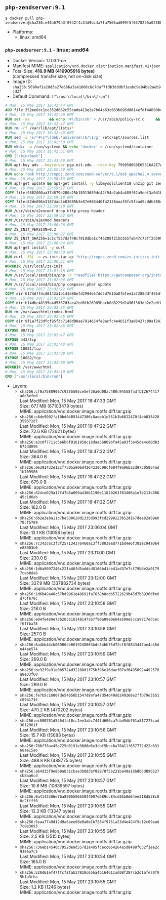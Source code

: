 ## `php-zendserver:9.1`

```console
$ docker pull php-zendserver@sha256:e40a679a3f0942f4c34d9dc4a7fa7565ad099f5f6578255a0258057f73dd6065
```

-	Platforms:
	-	linux; amd64

### `php-zendserver:9.1` - linux; amd64

-	Docker Version: 17.03.1-ce
-	Manifest MIME: `application/vnd.docker.distribution.manifest.v2+json`
-	Total Size: **416.9 MB (416905916 bytes)**  
	(compressed transfer size, not on-disk size)
-	Image ID: `sha256:5690af1a20d3a27e686a3ee1606c6c7daf7fdb36ddbf1eabc9e84be2aeb9cd2f`
-	Default Command: `["\/usr\/local\/bin\/run"]`

```dockerfile
# Mon, 15 May 2017 16:42:44 GMT
ADD file:352ee0cc1cc352d862c55cade419e2e7b64a63c663b896d8014efdf44008bce4 in / 
# Mon, 15 May 2017 16:42:46 GMT
RUN set -xe 		&& echo '#!/bin/sh' > /usr/sbin/policy-rc.d 	&& echo 'exit 101' >> /usr/sbin/policy-rc.d 	&& chmod +x /usr/sbin/policy-rc.d 		&& dpkg-divert --local --rename --add /sbin/initctl 	&& cp -a /usr/sbin/policy-rc.d /sbin/initctl 	&& sed -i 's/^exit.*/exit 0/' /sbin/initctl 		&& echo 'force-unsafe-io' > /etc/dpkg/dpkg.cfg.d/docker-apt-speedup 		&& echo 'DPkg::Post-Invoke { "rm -f /var/cache/apt/archives/*.deb /var/cache/apt/archives/partial/*.deb /var/cache/apt/*.bin || true"; };' > /etc/apt/apt.conf.d/docker-clean 	&& echo 'APT::Update::Post-Invoke { "rm -f /var/cache/apt/archives/*.deb /var/cache/apt/archives/partial/*.deb /var/cache/apt/*.bin || true"; };' >> /etc/apt/apt.conf.d/docker-clean 	&& echo 'Dir::Cache::pkgcache ""; Dir::Cache::srcpkgcache "";' >> /etc/apt/apt.conf.d/docker-clean 		&& echo 'Acquire::Languages "none";' > /etc/apt/apt.conf.d/docker-no-languages 		&& echo 'Acquire::GzipIndexes "true"; Acquire::CompressionTypes::Order:: "gz";' > /etc/apt/apt.conf.d/docker-gzip-indexes 		&& echo 'Apt::AutoRemove::SuggestsImportant "false";' > /etc/apt/apt.conf.d/docker-autoremove-suggests
# Mon, 15 May 2017 16:42:47 GMT
RUN rm -rf /var/lib/apt/lists/*
# Mon, 15 May 2017 16:42:49 GMT
RUN sed -i 's/^#\s*\(deb.*universe\)$/\1/g' /etc/apt/sources.list
# Mon, 15 May 2017 16:42:50 GMT
RUN mkdir -p /run/systemd && echo 'docker' > /run/systemd/container
# Mon, 15 May 2017 16:42:51 GMT
CMD ["/bin/bash"]
# Mon, 15 May 2017 22:43:59 GMT
RUN apt-key adv --keyserver pgp.mit.edu --recv-key 799058698E65316A2E7A4FF42EAE1437F7D2C623
# Mon, 15 May 2017 22:55:59 GMT
RUN echo "deb http://repos.zend.com/zend-server/9.1/deb_apache2.4 server non-free" >> /etc/apt/sources.list.d/zend-server.list
# Mon, 15 May 2017 22:58:33 GMT
RUN apt-get update && apt-get install -y libmysqlclient18 unzip git zend-server-php-7.1=9.1.0+b93 && /usr/local/zend/bin/zendctl.sh stop
# Mon, 15 May 2017 22:59:17 GMT
COPY file:9302000aa37d879e280a25b18913689dc42f94e2ab4a489f62a9eef3a0d1b76b in /etc/ 
# Mon, 15 May 2017 22:59:18 GMT
COPY file:82de006e31874ac4e03685b3e87e988446f42138aaaf0fc5faad9cddb48040ba in /etc/apache2/conf-available 
# Mon, 15 May 2017 22:59:20 GMT
RUN /usr/sbin/a2enconf drop-http-proxy-header
# Mon, 15 May 2017 22:59:22 GMT
RUN /usr/sbin/a2enmod headers
# Mon, 15 May 2017 23:00:26 GMT
ENV ZS_INIT_VERSION=0.2
# Mon, 15 May 2017 23:00:27 GMT
ENV ZS_INIT_SHA256=1c5cf557daf48cf018dba1cf46208f215d3b5fab47c73ff2d39988581ebd6932
# Mon, 15 May 2017 23:00:34 GMT
RUN apt-get install -y curl
# Mon, 15 May 2017 23:00:50 GMT
RUN curl -fSL -o zs-init.tar.gz "http://repos.zend.com/zs-init/zs-init-docker-${ZS_INIT_VERSION}.tar.gz"     && echo "${ZS_INIT_SHA256} *zs-init.tar.gz" | sha256sum -c -     && mkdir /usr/local/zs-init     && tar xzf zs-init.tar.gz --strip-components=1 -C /usr/local/zs-init     && rm zs-init.tar.gz
# Mon, 15 May 2017 23:00:51 GMT
WORKDIR /usr/local/zs-init
# Mon, 15 May 2017 23:01:18 GMT
RUN /usr/local/zend/bin/php -r "readfile('https://getcomposer.org/installer');" | /usr/local/zend/bin/php
# Mon, 15 May 2017 23:02:04 GMT
RUN /usr/local/zend/bin/php composer.phar update
# Mon, 15 May 2017 23:02:22 GMT
COPY dir:6174d7fdcd8142a1b143e80efd2994e57dd5d7610a8fbfee3a7288ddf495dfdf in /usr/local/bin 
# Mon, 15 May 2017 23:02:24 GMT
COPY dir:b14dbc48195e4d5367d3aea2ed0fb26985bacb8d8229d24961363db2e2edf8f0 in /usr/local/zend/var/plugins/ 
# Mon, 15 May 2017 23:02:25 GMT
RUN rm /var/www/html/index.html
# Mon, 15 May 2017 23:02:45 GMT
COPY dir:9f1a7f23dfcf85f3c7148d98ae7914654fe8acfc4e4651f3a08427c09af24198 in /var/www/html 
# Mon, 15 May 2017 23:02:46 GMT
EXPOSE 80/tcp
# Mon, 15 May 2017 23:02:47 GMT
EXPOSE 443/tcp
# Mon, 15 May 2017 23:02:48 GMT
EXPOSE 10081/tcp
# Mon, 15 May 2017 23:03:08 GMT
EXPOSE 10082/tcp
# Mon, 15 May 2017 23:03:09 GMT
WORKDIR /var/www/html
# Mon, 15 May 2017 23:03:10 GMT
CMD ["/usr/local/bin/run"]
```

-	Layers:
	-	`sha256:cf0a75889057c9255505ce5ef36a0d00ac480c945557adfb12674417a0d3efed`  
		Last Modified: Mon, 15 May 2017 16:47:33 GMT  
		Size: 67.1 MB (67103479 bytes)  
		MIME: application/vnd.docker.image.rootfs.diff.tar.gzip
	-	`sha256:c8de9902faf0bd04893447386c8aeeb1e551b3b6622470f4eb838428359672d7`  
		Last Modified: Mon, 15 May 2017 16:47:22 GMT  
		Size: 72.6 KB (72621 bytes)  
		MIME: application/vnd.docker.image.rootfs.diff.tar.gzip
	-	`sha256:a3c0f7711c5e6b6f9181958c18daa56809bfa45a03f3a45da4cd0d83675dd896`  
		Last Modified: Mon, 15 May 2017 16:47:22 GMT  
		Size: 364.0 B  
		MIME: application/vnd.docker.image.rootfs.diff.tar.gzip
	-	`sha256:e6391432e12cf7305a906d4264230c98cfe04f9a96ba2d97305964ad1b709986`  
		Last Modified: Mon, 15 May 2017 16:47:22 GMT  
		Size: 675.0 B  
		MIME: application/vnd.docker.image.rootfs.diff.tar.gzip
	-	`sha256:624ce029a17f47b8a009a436b1190e11820261f63408a1e7e213d30845c1d0ab`  
		Last Modified: Mon, 15 May 2017 16:47:22 GMT  
		Size: 162.0 B  
		MIME: application/vnd.docker.image.rootfs.diff.tar.gzip
	-	`sha256:6b2e3eba11c7be500620d1335d993fcd2999223b52d167dea82a69e078cf5789`  
		Last Modified: Mon, 15 May 2017 23:06:04 GMT  
		Size: 13.1 KB (13058 bytes)  
		MIME: application/vnd.docker.image.rootfs.diff.tar.gzip
	-	`sha256:7c343c6c3f3f257134376460a13ff3803ead771bd4e6f302ec94a064e88903b0`  
		Last Modified: Mon, 15 May 2017 23:11:00 GMT  
		Size: 230.0 B  
		MIME: application/vnd.docker.image.rootfs.diff.tar.gzip
	-	`sha256:1d6a9097246c22fa46fd5addcd8166b41ce41ad37e7cf79b8e2a01797ceb8da8`  
		Last Modified: Mon, 15 May 2017 23:12:00 GMT  
		Size: 337.9 MB (337882734 bytes)  
		MIME: application/vnd.docker.image.rootfs.diff.tar.gzip
	-	`sha256:1d6b49a46c57bd9961e48691fa7638b8cdb5722629b45d7b3936dfe0d7cf679c`  
		Last Modified: Mon, 15 May 2017 23:10:58 GMT  
		Size: 218.0 B  
		MIME: application/vnd.docker.image.rootfs.diff.tar.gzip
	-	`sha256:e04fe480e78b205310348147ab7f90a09e0e84a590e5cca9717edcecf6ffba78`  
		Last Modified: Mon, 15 May 2017 23:10:58 GMT  
		Size: 257.0 B  
		MIME: application/vnd.docker.image.rootfs.diff.tar.gzip
	-	`sha256:6a4bb44cb08980de8019248663bdc34bb75d72cf8f0843447ae4c45de44ae574`  
		Last Modified: Mon, 15 May 2017 23:10:59 GMT  
		Size: 299.0 B  
		MIME: application/vnd.docker.image.rootfs.diff.tar.gzip
	-	`sha256:be32f9e91e0b5724d32288d1f75b396e16daef07af64956924492578a8e33f60`  
		Last Modified: Mon, 15 May 2017 23:10:57 GMT  
		Size: 289.0 B  
		MIME: application/vnd.docker.image.rootfs.diff.tar.gzip
	-	`sha256:fe7b5c18007de54658b1547d8efa47d54d49dd249268e2ffb79e3551c09a1714`  
		Last Modified: Mon, 15 May 2017 23:10:57 GMT  
		Size: 470.2 KB (470202 bytes)  
		MIME: application/vnd.docker.image.rootfs.diff.tar.gzip
	-	`sha256:ec800781d5464faf0cc2ee3abc744fd606ca7cbd9db701a817275cad3812901f`  
		Last Modified: Mon, 15 May 2017 23:10:56 GMT  
		Size: 15.7 KB (15683 bytes)  
		MIME: application/vnd.docker.image.rootfs.diff.tar.gzip
	-	`sha256:780f78ae45e725d0191e3686d6e3cbf5bcc6a70411f657772d22c63168ae15a6`  
		Last Modified: Mon, 15 May 2017 23:10:55 GMT  
		Size: 488.8 KB (488775 bytes)  
		MIME: application/vnd.docker.image.rootfs.diff.tar.gzip
	-	`sha256:a64d35f9e8b0a831cbae3b0d3bf02878f56221ba40a18b8b5d096527cb8aa6cd`  
		Last Modified: Mon, 15 May 2017 23:10:57 GMT  
		Size: 10.8 MB (10839597 bytes)  
		MIME: application/vnd.docker.image.rootfs.diff.tar.gzip
	-	`sha256:0a4142306e76a890559655944007d689cc84cd05b0d64ee318d538c88c2ffff0`  
		Last Modified: Mon, 15 May 2017 23:10:55 GMT  
		Size: 13.3 KB (13347 bytes)  
		MIME: application/vnd.docker.image.rootfs.diff.tar.gzip
	-	`sha256:5eaa7740d12d9a6aee68e8a0e1b7284f9751a23d4e424f5c12c09aad7c0e3093`  
		Last Modified: Mon, 15 May 2017 23:10:55 GMT  
		Size: 2.5 KB (2515 bytes)  
		MIME: application/vnd.docker.image.rootfs.diff.tar.gzip
	-	`sha256:736eb14540c7952de9d557d2a485fcecc064264a5d8498f632f1ea2c9366a7c5`  
		Last Modified: Mon, 15 May 2017 23:10:54 GMT  
		Size: 165.0 B  
		MIME: application/vnd.docker.image.rootfs.diff.tar.gzip
	-	`sha256:520d61ef47ffcf8fab27810c6b6a4b164611ad08f287cb2d1afe70f95bfa3cba`  
		Last Modified: Mon, 15 May 2017 23:10:55 GMT  
		Size: 1.2 KB (1246 bytes)  
		MIME: application/vnd.docker.image.rootfs.diff.tar.gzip

